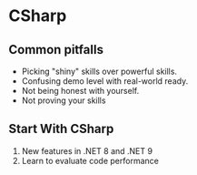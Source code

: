 # CSharp

## Common pitfalls

- Picking "shiny" skills over powerful skills.
- Confusing demo level with real-world ready.
- Not being honest with yourself.
- Not proving your skills

## Start With CSharp

1. New features in .NET 8 and .NET 9
2. Learn to evaluate code performance
